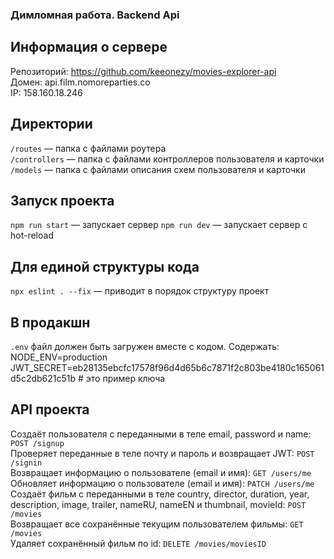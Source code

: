### Димломная работа. Backend Api

## Информация о сервере
Репозиторий: https://github.com/keeonezy/movies-explorer-api  
Домен: api.film.nomoreparties.co  
IP: 158.160.18.246

## Директории

`/routes` — папка с файлами роутера  
`/controllers` — папка с файлами контроллеров пользователя и карточки   
`/models` — папка с файлами описания схем пользователя и карточки

## Запуск проекта

`npm run start` — запускает сервер
`npm run dev` — запускает сервер с hot-reload

## Для единой структуры кода

`npx eslint . --fix` — приводит в порядок структуру проект

## В продакшн
`.env` файл должен быть загружен вместе с кодом. Содержать:
NODE_ENV=production
JWT_SECRET=eb28135ebcfc17578f96d4d65b6c7871f2c803be4180c165061d5c2db621c51b # это пример ключа  


## API проекта
Создаёт пользователя с переданными в теле email, password и name: `POST /signup`  
Проверяет переданные в теле почту и пароль и возвращает JWT: `POST /signin`  
Возвращает информацию о пользователе (email и имя): `GET /users/me`  
Обновляет информацию о пользователе (email и имя): `PATCH /users/me`  
Создаёт фильм с переданными в теле country, director, duration, year, description, image, trailer, nameRU, nameEN и thumbnail, movieId: `POST /movies`  
Возвращает все сохранённые текущим пользователем фильмы: `GET /movies`  
Удаляет сохранённый фильм по id: `DELETE /movies/moviesID`
